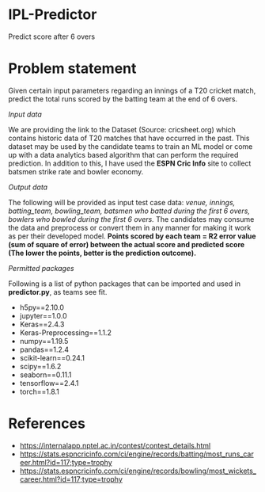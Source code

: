 # IPL-Predictor
Predict score after 6 overs

# Problem statement
Given certain input parameters regarding an innings of a T20 cricket match, predict the total runs scored by the batting team at the end of 6 overs.

*Input data*

We are providing the link to the Dataset (Source: cricsheet.org) which contains historic data of T20 matches that have occurred in the past. This dataset may be used by the candidate teams to train an ML model or come up with a data analytics based algorithm that can perform the required prediction. In addition to this, I have used the **ESPN Cric Info** site to collect batsmen strike rate and bowler economy.

*Output data*

The following will be provided as input test case data: *venue, innings, batting_team, bowling_team, batsmen who batted during the first 6 overs, bowlers who bowled during the first 6 overs.*
The candidates may consume the data and preprocess or convert them in any manner for making it work as per their developed model.
**Points scored by each team = R2 error value (sum of square of error) between the actual score and predicted score (The lower the points, better is the prediction outcome).**

*Permitted packages*

Following is a list of python packages that can be imported and used in **predictor.py**, as teams see fit.
* h5py==2.10.0
* jupyter==1.0.0
* Keras==2.4.3
* Keras-Preprocessing==1.1.2
* numpy==1.19.5
* pandas==1.2.4
* scikit-learn==0.24.1
* scipy==1.6.2
* seaborn==0.11.1
* tensorflow==2.4.1
* torch==1.8.1

# References
* https://internalapp.nptel.ac.in/contest/contest_details.html
* https://stats.espncricinfo.com/ci/engine/records/batting/most_runs_career.html?id=117;type=trophy
* https://stats.espncricinfo.com/ci/engine/records/bowling/most_wickets_career.html?id=117;type=trophy
